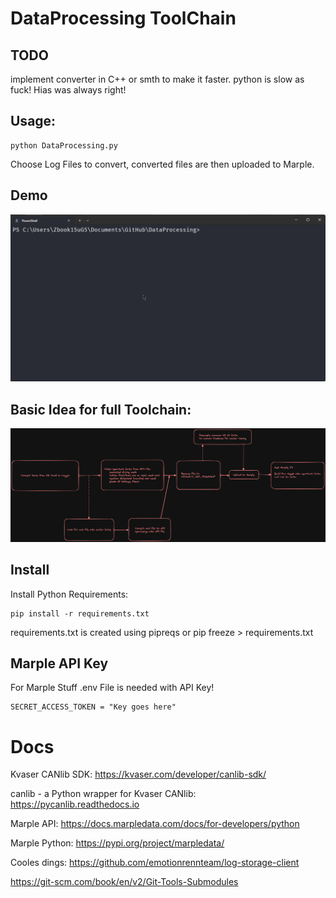 # DataProcessing ToolChain

## TODO

implement converter in C++ or smth to make it faster. python is slow as fuck! Hias was always right!

## Usage:

    python DataProcessing.py

Choose Log Files to convert, converted files are then uploaded to Marple.

## Demo

![alt text](Docs/Demo.gif)

## Basic Idea for full Toolchain:

![alt text](Docs/Toolchain.png)

## Install

Install Python Requirements:

    pip install -r requirements.txt


requirements.txt is created using pipreqs or pip freeze > requirements.txt

## Marple API Key

For Marple Stuff .env File is needed with API Key!

    SECRET_ACCESS_TOKEN = "Key goes here"


# Docs

Kvaser CANlib SDK: https://kvaser.com/developer/canlib-sdk/

canlib - a Python wrapper for Kvaser CANlib: https://pycanlib.readthedocs.io

Marple API: https://docs.marpledata.com/docs/for-developers/python

Marple Python: https://pypi.org/project/marpledata/

Cooles dings: https://github.com/emotionrennteam/log-storage-client

https://git-scm.com/book/en/v2/Git-Tools-Submodules